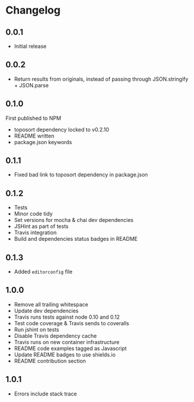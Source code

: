 # Changelog

## 0.0.1

* Initial release

## 0.0.2

* Return results from originals, instead of passing through JSON.stringify + JSON.parse

## 0.1.0

First published to NPM

* toposort dependency locked to v0.2.10
* README written
* package.json keywords

## 0.1.1

* Fixed bad link to toposort dependency in package.json

## 0.1.2

* Tests
* Minor code tidy
* Set versions for mocha & chai dev dependencies
* JSHint as part of tests
* Travis integration
* Build and dependencies status badges in README

## 0.1.3

* Added `editorconfig` file

## 1.0.0

* Remove all trailing whitespace
* Update dev dependencies
* Travis runs tests against node 0.10 and 0.12
* Test code coverage & Travis sends to coveralls
* Run jshint on tests
* Disable Travis dependency cache
* Travis runs on new container infrastructure
* README code examples tagged as Javascript
* Update README badges to use shields.io
* README contribution section

## 1.0.1

* Errors include stack trace
